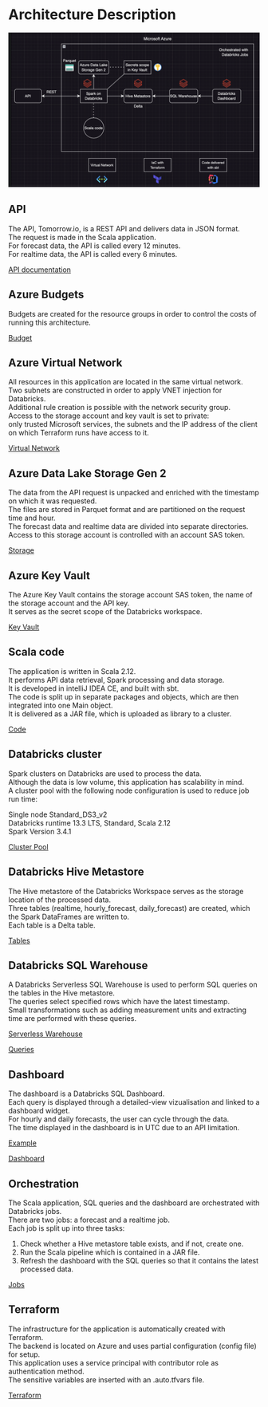 # Architecture Description

![Architecture Diagram](diagram.png)

## API

The API, Tomorrow.io, is a REST API and delivers data in JSON format.  
The request is made in the Scala application.  
For forecast data, the API is called every 12 minutes.  
For realtime data, the API is called every 6 minutes.

[API documentation](API.md)

## Azure Budgets

Budgets are created for the resource groups in order to control the costs of running this architecture.

[Budget](/code/terraform/modules/azure/budget/main.tf)

## Azure Virtual Network

All resources in this application are located in the same virtual network.  
Two subnets are constructed in order to apply VNET injection for Databricks.  
Additional rule creation is possible with the network security group.  
Access to the storage account and key vault is set to private:  
only trusted Microsoft services, the subnets and the IP address of the client on which Terraform runs have access to it.

[Virtual Network](/code/terraform/modules/azure/vnet/main.tf)

## Azure Data Lake Storage Gen 2  

The data from the API request is unpacked and enriched with the timestamp on which it was requested.  
The files are stored in Parquet format and are partitioned on the request time and hour.  
The forecast data and realtime data are divided into separate directories.  
Access to this storage account is controlled with an account SAS token.  

[Storage](/code/terraform/modules/azure/storage/main.tf)

## Azure Key Vault

The Azure Key Vault contains the storage account SAS token, the name of the storage account and the API key.  
It serves as the secret scope of the Databricks workspace.  

[Key Vault](/code/terraform/modules/azure/keyvault/main.tf)

## Scala code

The application is written in Scala 2.12.  
It performs API data retrieval, Spark processing and data storage.  
It is developed in intelliJ IDEA CE, and built with sbt.  
The code is split up in separate packages and objects, which are then integrated into one Main object.  
It is delivered as a JAR file, which is uploaded as library to a cluster.  

[Code](/documentation/packages/main.md)

## Databricks cluster

Spark clusters on Databricks are used to process the data.  
Although the data is low volume, this application has scalability in mind.  
A cluster pool with the following node configuration is used to reduce job run time:  

Single node Standard_DS3_v2  
Databricks runtime 13.3 LTS, Standard, Scala 2.12  
Spark Version 3.4.1  

[Cluster Pool](/code/terraform/modules/databricks/compute/main.tf)

## Databricks Hive Metastore

The Hive metastore of the Databricks Workspace serves as the storage location of the processed data.  
Three tables (realtime, hourly_forecast, daily_forecast) are created, which the Spark DataFrames are written to.  
Each table is a Delta table.  

[Tables](/code/terraform/modules/databricks/query/main.tf)

## Databricks SQL Warehouse

A Databricks Serverless SQL Warehouse is used to perform SQL queries on the tables in the Hive metastore.  
The queries select specified rows which have the latest timestamp.  
Small transformations such as adding measurement units and extracting time are performed with these queries.  

[Serverless Warehouse](/code/terraform/modules/databricks/compute/main.tf)

[Queries](/code/terraform/modules/databricks/query/main.tf)

## Dashboard

The dashboard is a Databricks SQL Dashboard.  
Each query is displayed through a detailed-view vizualisation and linked to a dashboard widget.  
For hourly and daily forecasts, the user can cycle through the data.  
The time displayed in the dashboard is in UTC due to an API limitation.

[Example](/dashboard.pdf)

[Dashboard](/code/terraform/modules/databricks/visualisation/main.tf)

## Orchestration

The Scala application, SQL queries and the dashboard are orchestrated with Databricks jobs.  
There are two jobs: a forecast and a realtime job.  
Each job is split up into three tasks:  

1) Check whether a Hive metastore table exists, and if not, create one.  
2) Run the Scala pipeline which is contained in a JAR file.  
3) Refresh the dashboard with the SQL queries so that it contains the latest processed data.

[Jobs](/code/terraform/modules/databricks/job/main.tf)

## Terraform

The infrastructure for the application is automatically created with Terraform.  
The backend is located on Azure and uses partial configuration (config file) for setup.  
This application uses a service principal with contributor role as authentication method.  
The sensitive variables are inserted with an .auto.tfvars file.

[Terraform](/code/terraform/main.tf)